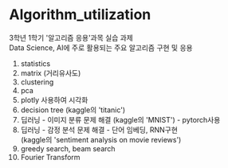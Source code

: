 # Algorithm_utilization
3학년 1학기 '알고리즘 응용'과목 실습 과제  
Data Science, AI에 주로 활용되는 주요 알고리즘 구현 및 응용  

1. statistics 
2. matrix (거리유사도)
3. clustering
4. pca
5. plotly 사용하여 시각화
6. decision tree (kaggle의 'titanic')
7. 딥러닝 - 이미지 분류 문제 해결 (kaggle의 'MNIST') - pytorch사용
8. 딥러닝 - 감정 분석 문제 해결 - 단어 임베딩,  RNN구현  
(kaggle의 'sentiment analysis on movie reviews') 
9. greedy search, beam search 
10. Fourier Transform 



